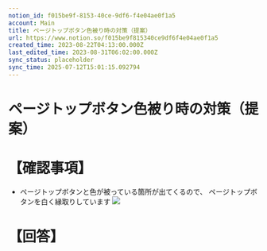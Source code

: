 ```yaml
---
notion_id: f015be9f-8153-40ce-9df6-f4e04ae0f1a5
account: Main
title: ページトップボタン色被り時の対策（提案）
url: https://www.notion.so/f015be9f815340ce9df6f4e04ae0f1a5
created_time: 2023-08-22T04:13:00.000Z
last_edited_time: 2023-08-31T06:02:00.000Z
sync_status: placeholder
sync_time: 2025-07-12T15:01:15.092794
---
```

# ページトップボタン色被り時の対策（提案）

# 【確認事項】
- ページトップボタンと色が被っている箇所が出てくるので、
ページトップボタンを白く縁取りしています
![](https://prod-files-secure.s3.us-west-2.amazonaws.com/736adce6-a3a4-4a64-9f74-d9aa055c96d2/26d2b89c-6872-4b5c-b1d8-561cbaf0f959/Untitled.png?X-Amz-Algorithm=AWS4-HMAC-SHA256&X-Amz-Content-Sha256=UNSIGNED-PAYLOAD&X-Amz-Credential=ASIAZI2LB466547F44AD%2F20250719%2Fus-west-2%2Fs3%2Faws4_request&X-Amz-Date=20250719T051457Z&X-Amz-Expires=3600&X-Amz-Security-Token=IQoJb3JpZ2luX2VjEIT%2F%2F%2F%2F%2F%2F%2F%2F%2F%2FwEaCXVzLXdlc3QtMiJGMEQCIBDoIUfI870426M6Cz2neLp%2BNGqQdivxFgSKf82E%2BceuAiB46Z%2Bc9Y0vc60JWGMnrlIuyHs5dcX%2FJ6fq%2Ftc7bp30wSqIBAid%2F%2F%2F%2F%2F%2F%2F%2F%2F%2F8BEAAaDDYzNzQyMzE4MzgwNSIMa1eAX%2Bbx8bIW6nfmKtwDpXGBH4npVUHgToEjDFnn6TPu7UXVVEPPZh9Y72O8PeAwYUq4SvYOysBtERrxY1ebbsZNlmFbVymd8%2BTxAs1I%2BaB39IxzgWi%2F0G64UjCm4VM2nMhmlk3zRlP%2B43%2ByQHjterfa%2BIlTUkIK%2BUUW5aag%2FjMlH73axmZd1GgCoWxMb79VbM6Ib9o8eLg9NQgx2srlJAZOgidO5R9bHYUGrNHHu8BtsiEveZzAWMWCMKl%2BXm%2BJIXIIMAYBVIXER2fUbQYgM6XzVAqc1keqqrlglbx%2Bv75WPIhyXA9jScgswlDJB8bCvLF5Nynz8XO1SpUQo7HfIt%2BCDzmLxjhnHF5cz%2BcRkIsMQabIMZiZmTm7kqKc3HIdSkTqNhQpROPwVeOuf0h928h%2FDz3evObiGe64ZaJqrQ%2BbJR4wlJsY3STk9YgzsQL9DqypZ0K3xd1I2EiP9gahRy%2FPSOqlV1H%2F7irCJFpe4DQUlpgzGQbpJ0ginXHwHgTVf6zRAyUu3tbqg65jZaY0QUUY99gQbfP%2FYPgO829vfsWypxpfumW77fRpKiZUN%2FAqc%2FNHYDLI1j6EfFVZBiiOm7t2dH%2FB2Q%2FLsKQNWhjeCjNlzKl3XVVIQQP9Kj7V%2Feq9GU14fqpOwvGE89owqqrswwY6pgHGGjGdh%2FUsPbJFwvaRy4fgZOrZV7RamzNLDhmWGHn03FCxR9lCiMr9mUdGLQVkLrtyAvtump0owf%2BXQbN1xmgy1E04lU5lRagQVUoz100IsqCcwET0piZzsF%2BsKZt5w4cuhV7h1FfX23N0kVveLgfhWlahIQzuCDWUvvcrdP6%2BDayem2cg0AQn0%2FlXGtG3Pg8Lt5DPtsuGaFlqxMrOgkvDjXGqWfgw&X-Amz-Signature=5056529e3893d14ffd2cf679df020f2da52595d0ccd7e419943037864576e2c3&X-Amz-SignedHeaders=host&x-amz-checksum-mode=ENABLED&x-id=GetObject)
# 【回答】
```plain text

```